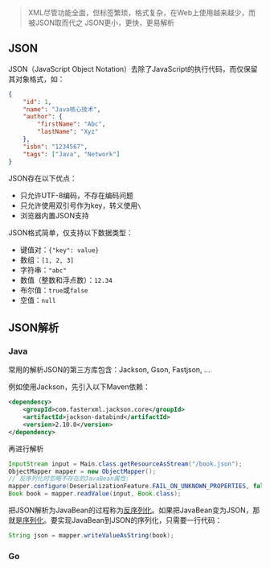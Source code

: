 > XML尽管功能全面，但标签繁琐，格式复杂，在Web上使用越来越少，而被JSON取而代之
> JSON更小，更快，更易解析

## JSON

JSON（JavaScript Object Notation）去除了JavaScript的执行代码，而仅保留其对象格式，如：

```json
{
    "id": 1,
    "name": "Java核心技术",
    "author": {
        "firstName": "Abc",
        "lastName": "Xyz"
    },
    "isbn": "1234567",
    "tags": ["Java", "Network"]
}
```

JSON存在以下优点：

+ 只允许UTF-8编码，不存在编码问题
+ 只允许使用双引号作为key，转义使用`\`
+ 浏览器内置JSON支持

JSON格式简单，仅支持以下数据类型：

- 键值对：`{"key": value}`
- 数组：`[1, 2, 3]`
- 字符串：`"abc"`
- 数值（整数和浮点数）：`12.34`
- 布尔值：`true`或`false`
- 空值：`null`



## JSON解析

### Java

常用的解析JSON的第三方库包含：Jackson, Gson, Fastjson, ...

例如使用Jackson，先引入以下Maven依赖：

```xml
<dependency>
    <groupId>com.fasterxml.jackson.core</groupId>
    <artifactId>jackson-databind</artifactId>
    <version>2.10.0</version>
</dependency>
```

再进行解析

```java
InputStream input = Main.class.getResourceAsStream("/book.json");
ObjectMapper mapper = new ObjectMapper();
// 反序列化时忽略不存在的JavaBean属性:
mapper.configure(DeserializationFeature.FAIL_ON_UNKNOWN_PROPERTIES, false);
Book book = mapper.readValue(input, Book.class);
```

把JSON解析为JavaBean的过程称为<u>反序列化</u>。如果把JavaBean变为JSON，那就是<u>序列化</u>。要实现JavaBean到JSON的序列化，只需要一行代码：

```java
String json = mapper.writeValueAsString(book);
```



### Go